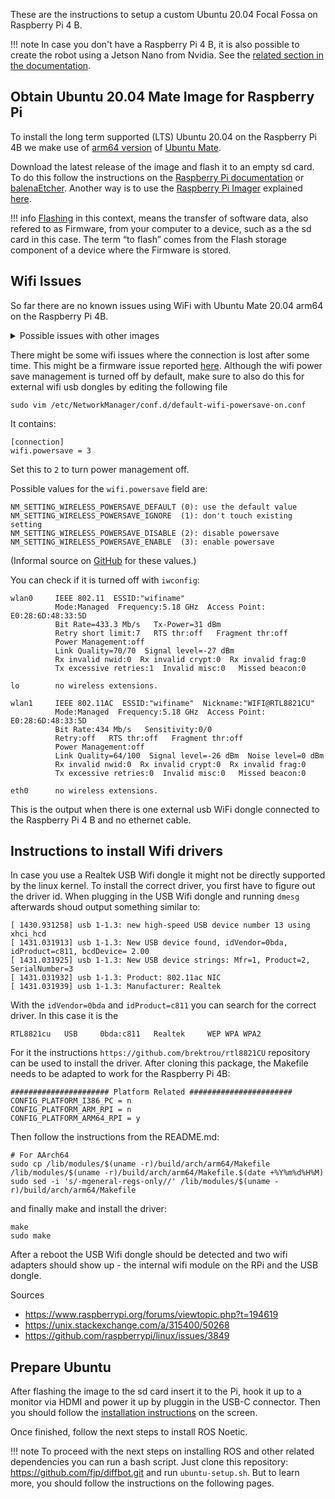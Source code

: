 These are the instructions to setup a custom Ubuntu 20.04 Focal Fossa on Raspberry Pi 4 B.

!!! note
    In case you don't have a Raspberry Pi 4 B, it is also possible to create the robot using a Jetson Nano from Nvidia.
    See the [related section in the documentation](./jetson-nano-setup.md).

## Obtain Ubuntu 20.04 Mate Image for Raspberry Pi

To install the long term supported (LTS) Ubuntu 20.04 on the Raspberry Pi 4B we make use of [arm64 version](https://ubuntu-mate.org/download/arm64/focal/) 
of [Ubuntu Mate](https://ubuntu-mate.org/). 

Download the latest release of the image and flash it to an empty sd card. To do this follow the instructions on the 
[Raspberry Pi documentation](https://www.raspberrypi.org/documentation/installation/installing-images/) or 
[balenaEtcher](https://www.balena.io/etcher/). 
Another way is to use the [Raspberry Pi Imager](https://www.raspberrypi.org/downloads/) explained [here](https://www.raspberrypi.org/blog/raspberry-pi-imager-imaging-utility/).

!!! info
    [Flashing](https://en.wikipedia.org/wiki/Firmware#Flashing) in this context, means the transfer of software data, also refered to as Firmware, 
    from your computer to a device, such as a the sd card in this case. The term “to flash” comes from the Flash storage component of a 
    device where the Firmware is stored.

## Wifi Issues

So far there are no known issues using WiFi with Ubuntu Mate 20.04 arm64 on the Raspberry Pi 4B.

<details>
  <summary>Possible issues with other images</summary>
  
  If you are not in the US it is possible that you encounter connection problems when connected to a 5Ghz Wifi network.
  If you are in a different country than the US you need to update your regulatory country. 5Ghz needs this to know the right bands to use.

This can be changed by editing the value of `REGDOMAIN` in the file `/etc/default/crda` ([Central Regulatory Domain Agent](https://wireless.wiki.kernel.org/en/developers/regulatory/crda)) to the code for your country [ref](https://github.com/TheRemote/Ubuntu-Server-raspi4-unofficial/issues/98).
</details>

There might be some wifi issues where the connection is lost after some time. This might be a firmware issue reported [here](https://github.com/raspberrypi/linux/issues/3849).
Although the wifi power save management is turned off by default, make sure to also do this for external wifi usb dongles by editing the following file

```
sudo vim /etc/NetworkManager/conf.d/default-wifi-powersave-on.conf
```

It contains:

```
[connection]
wifi.powersave = 3
```

Set this to `2` to turn power management off. 

Possible values for the `wifi.powersave` field are:

```
NM_SETTING_WIRELESS_POWERSAVE_DEFAULT (0): use the default value
NM_SETTING_WIRELESS_POWERSAVE_IGNORE  (1): don't touch existing setting
NM_SETTING_WIRELESS_POWERSAVE_DISABLE (2): disable powersave
NM_SETTING_WIRELESS_POWERSAVE_ENABLE  (3): enable powersave
```

(Informal source on [GitHub](https://gist.github.com/jcberthon/ea8cfe278998968ba7c5a95344bc8b55) for these values.)

You can check if it is turned off with `iwconfig`:

```
wlan0     IEEE 802.11  ESSID:"wifiname"  
          Mode:Managed  Frequency:5.18 GHz  Access Point: E0:28:6D:48:33:5D   
          Bit Rate=433.3 Mb/s   Tx-Power=31 dBm   
          Retry short limit:7   RTS thr:off   Fragment thr:off
          Power Management:off
          Link Quality=70/70  Signal level=-27 dBm  
          Rx invalid nwid:0  Rx invalid crypt:0  Rx invalid frag:0
          Tx excessive retries:1  Invalid misc:0   Missed beacon:0

lo        no wireless extensions.

wlan1     IEEE 802.11AC  ESSID:"wifiname"  Nickname:"WIFI@RTL8821CU"
          Mode:Managed  Frequency:5.18 GHz  Access Point: E0:28:6D:48:33:5D   
          Bit Rate:434 Mb/s   Sensitivity:0/0  
          Retry:off   RTS thr:off   Fragment thr:off
          Power Management:off
          Link Quality=64/100  Signal level=-26 dBm  Noise level=0 dBm
          Rx invalid nwid:0  Rx invalid crypt:0  Rx invalid frag:0
          Tx excessive retries:0  Invalid misc:0   Missed beacon:0

eth0      no wireless extensions.
```

This is the output when there is one external usb WiFi dongle connected to the Raspberry Pi 4 B and no ethernet cable.


## Instructions to install Wifi drivers

In case you use a Realtek USB Wifi dongle it might not be directly supported by the linux kernel.
To install the correct driver, you first have to figure out the driver id. When plugging in the USB Wifi dongle and running `dmesg` afterwards
shoud output something similar to:

```
[ 1430.931258] usb 1-1.3: new high-speed USB device number 13 using xhci_hcd
[ 1431.031913] usb 1-1.3: New USB device found, idVendor=0bda, idProduct=c811, bcdDevice= 2.00
[ 1431.031925] usb 1-1.3: New USB device strings: Mfr=1, Product=2, SerialNumber=3
[ 1431.031932] usb 1-1.3: Product: 802.11ac NIC
[ 1431.031939] usb 1-1.3: Manufacturer: Realtek
```

With the `idVendor=0bda` and `idProduct=c811` you can search for the correct driver. In this case it is the

```
RTL8821cu 	USB 	0bda:c811 	Realtek 	WEP WPA WPA2
```

For it the instructions `https://github.com/brektrou/rtl8821CU` repository can be used to install the driver.
After cloning this package, the Makefile needs to be adapted to work for the Raspberry Pi 4B:

```
###################### Platform Related #######################
CONFIG_PLATFORM_I386_PC = n
CONFIG_PLATFORM_ARM_RPI = n
CONFIG_PLATFORM_ARM64_RPI = y
```

Then follow the instructions from the README.md:

```
# For AArch64
sudo cp /lib/modules/$(uname -r)/build/arch/arm64/Makefile /lib/modules/$(uname -r)/build/arch/arm64/Makefile.$(date +%Y%m%d%H%M)
sudo sed -i 's/-mgeneral-regs-only//' /lib/modules/$(uname -r)/build/arch/arm64/Makefile
```

and finally make and install the driver:

```
make
sudo make
```

After a reboot the USB Wifi dongle should be detected and two wifi adapters should show up - the internal wifi module on the RPi and the USB dongle.

Sources

- https://www.raspberrypi.org/forums/viewtopic.php?t=194619
- https://unix.stackexchange.com/a/315400/50268
- https://github.com/raspberrypi/linux/issues/3849


## Prepare Ubuntu

After flashing the image to the sd card insert it to the Pi, hook it up to a monitor via HDMI and power it up by pluggin in the USB-C connector.
Then you should follow the [installation instructions](https://ubuntu-mate.org/raspberry-pi/install/) on the screen.

Once finished, follow the next steps to install ROS Noetic.

!!! note
    To proceed with the next steps on installing ROS and other related dependencies you can run a bash script.
    Just clone this repository: https://github.com/fjp/diffbot.git and run `ubuntu-setup.sh`. But to learn more, you should follow the instructions on the following pages.
